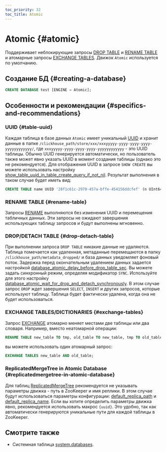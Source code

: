 ```yaml
---
toc_priority: 32
toc_title: Atomic
---
```


# Atomic {#atomic}

Поддерживает неблокирующие запросы [DROP TABLE](#drop-detach-table) и [RENAME TABLE](#rename-table) и атомарные запросы [EXCHANGE TABLES](#exchange-tables). Движок `Atomic` используется по умолчанию.

## Создание БД {#creating-a-database}

``` sql
CREATE DATABASE test [ENGINE = Atomic];
```

## Особенности и рекомендации {#specifics-and-recommendations}

### UUID {#table-uuid}

Каждая таблица в базе данных `Atomic` имеет уникальный [UUID](../../sql-reference/data-types/uuid.md) и хранит данные в папке `/clickhouse_path/store/xxx/xxxyyyyy-yyyy-yyyy-yyyy-yyyyyyyyyyyy/`, где `xxxyyyyy-yyyy-yyyy-yyyy-yyyyyyyyyyyy` - это UUID таблицы.
Обычно UUID генерируется автоматически, но пользователь также может явно указать UUID в момент создания таблицы (однако это не рекомендуется). Для отображения UUID в запросе `SHOW CREATE` вы можете использовать настройку [show_table_uuid_in_table_create_query_if_not_nil](../../operations/settings/settings.md#show_table_uuid_in_table_create_query_if_not_nil). Результат выполнения в таком случае будет иметь вид:

```sql
CREATE TABLE name UUID '28f1c61c-2970-457a-bffe-454156ddcfef' (n UInt64) ENGINE = ...;
```
### RENAME TABLE {#rename-table}

Запросы [RENAME](../../sql-reference/statements/rename.md) выполняются без изменения UUID и перемещения табличных данных. Эти запросы не ожидают завершения использующих таблицу запросов и будут выполнены мгновенно.

### DROP/DETACH TABLE {#drop-detach-table}

При выполнении запроса `DROP TABLE` никакие данные не удаляются. Таблица помечается как удаленная, метаданные перемещаются в папку `/clickhouse_path/metadata_dropped/` и база данных уведомляет фоновый поток. Задержка перед окончательным удалением данных задается настройкой [database_atomic_delay_before_drop_table_sec](../../operations/server-configuration-parameters/settings.md#database_atomic_delay_before_drop_table_sec).
Вы можете задать синхронный режим, определяя модификатор `SYNC`. Используйте для этого настройку [database_atomic_wait_for_drop_and_detach_synchronously](../../operations/settings/settings.md#database_atomic_wait_for_drop_and_detach_synchronously). В этом случае запрос `DROP` ждет завершения `SELECT`, `INSERT` и других запросов, которые используют таблицу. Таблица будет фактически удалена, когда она не будет использоваться.

### EXCHANGE TABLES/DICTIONARIES {#exchange-tables}

Запрос [EXCHANGE](../../sql-reference/statements/exchange.md) атомарно меняет местами две таблицы или два словаря. Например, вместо неатомарной операции:

```sql
RENAME TABLE new_table TO tmp, old_table TO new_table, tmp TO old_table;
```
вы можете использовать один атомарный запрос:

``` sql
EXCHANGE TABLES new_table AND old_table;
```

### ReplicatedMergeTree in Atomic Database {#replicatedmergetree-in-atomic-database}

Для таблиц [ReplicatedMergeTree](../table-engines/mergetree-family/replication.md#table_engines-replication) рекомендуется не указывать параметры движка - путь в ZooKeeper и имя реплики. В этом случае будут использоваться параметры конфигурации: [default_replica_path](../../operations/server-configuration-parameters/settings.md#default_replica_path) и [default_replica_name](../../operations/server-configuration-parameters/settings.md#default_replica_name). Если вы хотите определить параметры движка явно, рекомендуется использовать макрос `{uuid}`. Это удобно, так как автоматически генерируются уникальные пути для каждой таблицы в ZooKeeper.

## Смотрите также

-   Системная таблица [system.databases](../../operations/system-tables/databases.md).
